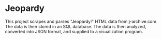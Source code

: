 # Jeopardy
This project scrapes and parses "Jeopardy!" HTML data from j-archive.com. The data is then stored in an SQL database. The data is then analyzed, converted into JSON format, and supplied to a visualization program.
